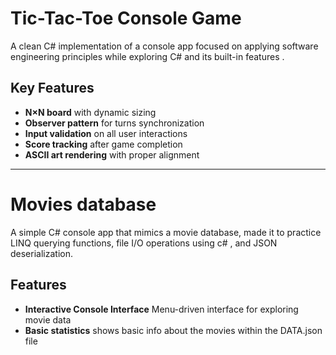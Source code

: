 # Tic-Tac-Toe Console Game

A clean C# implementation of a console app focused on applying software engineering principles while exploring C# and its built-in features .

## Key Features

- **N×N board** with dynamic sizing
- **Observer pattern** for turns synchronization
- **Input validation** on all user interactions
- **Score tracking** after game completion
- **ASCII art rendering** with proper alignment

---------------------------------------------------------------------------------

# Movies database

A simple C# console app that mimics a movie database, made it to practice LINQ querying functions, file I/O operations using c# , and JSON deserialization.

## Features

- **Interactive Console Interface** Menu-driven interface for exploring movie data
- **Basic statistics** shows basic info about the movies within the DATA.json file
 


